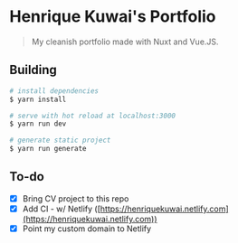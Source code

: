 # Henrique Kuwai's Portfolio

> My cleanish portfolio made with Nuxt and Vue.JS.

## Building

```bash
# install dependencies
$ yarn install

# serve with hot reload at localhost:3000
$ yarn run dev

# generate static project
$ yarn run generate
```

## To-do

- [x] Bring CV project to this repo
- [x] Add CI - w/ Netlify ([https://henriquekuwai.netlify.com](https://henriquekuwai.netlify.com))
- [x] Point my custom domain to Netlify
